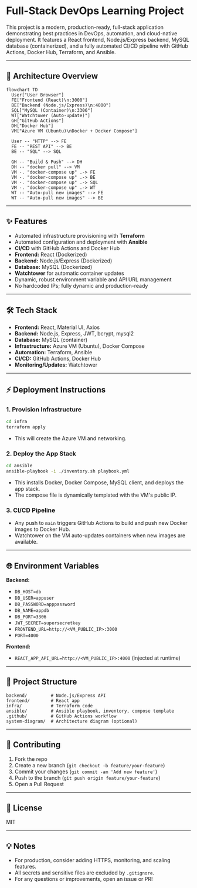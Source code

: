 # Full-Stack DevOps Learning Project

This project is a modern, production-ready, full-stack application demonstrating best practices in DevOps, automation, and cloud-native deployment. It features a React frontend, Node.js/Express backend, MySQL database (containerized), and a fully automated CI/CD pipeline with GitHub Actions, Docker Hub, Terraform, and Ansible.

---

## 🚀 Architecture Overview

```mermaid
flowchart TD
  User["User Browser"]
  FE["Frontend (React)\n:3000"]
  BE["Backend (Node.js/Express)\n:4000"]
  SQL["MySQL (Container)\n:3306"]
  WT["Watchtower (Auto-update)"]
  GH["GitHub Actions"]
  DH["Docker Hub"]
  VM["Azure VM (Ubuntu)\nDocker + Docker Compose"]

  User -- "HTTP" --> FE
  FE -- "REST API" --> BE
  BE -- "SQL" --> SQL

  GH -- "Build & Push" --> DH
  DH -- "docker pull" --> VM
  VM -. "docker-compose up" .-> FE
  VM -. "docker-compose up" .-> BE
  VM -. "docker-compose up" .-> SQL
  VM -. "docker-compose up" .-> WT
  WT -- "Auto-pull new images" --> FE
  WT -- "Auto-pull new images" --> BE
```

---

## ✨ Features
- Automated infrastructure provisioning with **Terraform**
- Automated configuration and deployment with **Ansible**
- **CI/CD** with GitHub Actions and Docker Hub
- **Frontend:** React (Dockerized)
- **Backend:** Node.js/Express (Dockerized)
- **Database:** MySQL (Dockerized)
- **Watchtower** for automatic container updates
- Dynamic, robust environment variable and API URL management
- No hardcoded IPs; fully dynamic and production-ready

---

## 🛠️ Tech Stack
- **Frontend:** React, Material UI, Axios
- **Backend:** Node.js, Express, JWT, bcrypt, mysql2
- **Database:** MySQL (container)
- **Infrastructure:** Azure VM (Ubuntu), Docker Compose
- **Automation:** Terraform, Ansible
- **CI/CD:** GitHub Actions, Docker Hub
- **Monitoring/Updates:** Watchtower

---

## ⚡ Deployment Instructions

### 1. Provision Infrastructure
```sh
cd infra
terraform apply
```
- This will create the Azure VM and networking.

### 2. Deploy the App Stack
```sh
cd ansible
ansible-playbook -i ./inventory.sh playbook.yml
```
- This installs Docker, Docker Compose, MySQL client, and deploys the app stack.
- The compose file is dynamically templated with the VM's public IP.

### 3. CI/CD Pipeline
- Any push to `main` triggers GitHub Actions to build and push new Docker images to Docker Hub.
- Watchtower on the VM auto-updates containers when new images are available.

---

## 🌐 Environment Variables

**Backend:**
- `DB_HOST=db`
- `DB_USER=appuser`
- `DB_PASSWORD=apppassword`
- `DB_NAME=appdb`
- `DB_PORT=3306`
- `JWT_SECRET=supersecretkey`
- `FRONTEND_URL=http://<VM_PUBLIC_IP>:3000`
- `PORT=4000`

**Frontend:**
- `REACT_APP_API_URL=http://<VM_PUBLIC_IP>:4000` (injected at runtime)

---

## 🧩 Project Structure
```
backend/         # Node.js/Express API
frontend/        # React app
infra/           # Terraform code
ansible/         # Ansible playbook, inventory, compose template
.github/         # GitHub Actions workflow
system-diagram/  # Architecture diagram (optional)
```

---

## 🤝 Contributing
1. Fork the repo
2. Create a new branch (`git checkout -b feature/your-feature`)
3. Commit your changes (`git commit -am 'Add new feature'`)
4. Push to the branch (`git push origin feature/your-feature`)
5. Open a Pull Request

---

## 📄 License
MIT

---

## 💡 Notes
- For production, consider adding HTTPS, monitoring, and scaling features.
- All secrets and sensitive files are excluded by `.gitignore`.
- For any questions or improvements, open an issue or PR!
